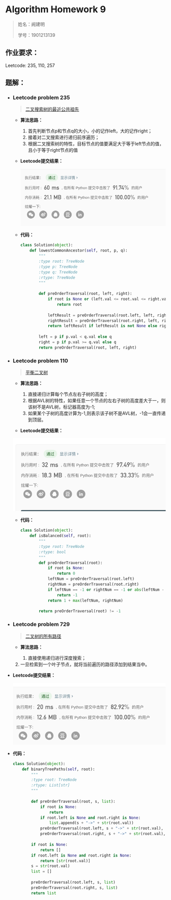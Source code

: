 # Algorithm Homework 9

> 姓名：阙建明
>
> 学号：1901213139

## 作业要求：

Leetcode: 235, 110, 257

## 题解：

- ### Leetcode problem 235

  >  [二叉搜索树的最近公共祖先](https://leetcode-cn.com/problems/lowest-common-ancestor-of-a-binary-search-tree/)

  - **算法思路：** 

    1. 首先判断节点p和节点q的大小，小的记作left，大的记作right；
    2. 接着对二叉搜索进行递归前序遍历；
    3. 根据二叉搜索树的特性，目标节点的值要满足大于等于left节点的值，且小于等于right节点的值

  - **Leetcode提交结果：**

    ![image-20200507221022918](AlgorithmHomework9.assets/image-20200507221022918.png)

  - **代码：**

    ```python
    class Solution(object):
        def lowestCommonAncestor(self, root, p, q):
            """
            :type root: TreeNode
            :type p: TreeNode
            :type q: TreeNode
            :rtype: TreeNode
            """
    
            def preOrderTraversal(root, left, right):
                if root is None or (left.val <= root.val <= right.val):
                    return root
    
                leftResult = preOrderTraversal(root.left, left, right)
                rightResult = preOrderTraversal(root.right, left, right)
                return leftResult if leftResult is not None else rightResult
    
            left = p if p.val < q.val else q
            right = p if p.val >= q.val else q
            return preOrderTraversal(root, left, right)
    ```

- ### Leetcode problem 110

  > [平衡二叉树](https://leetcode-cn.com/problems/balanced-binary-tree/)

  - **算法思路：** 

    1. 直接递归计算每个节点左右子树的高度；
    2. 根据AVL树的特性，如果任意一个节点的左右子树的高度差大于一，则该树不是AVL树，标记器高度为-1;
    3. 如果某个子树的高度计算为-1,则表示该子树不是AVL树，-1会一直传递到顶层。

  - **Leetcode提交结果：**

  ![image-20200507222442113](AlgorithmHomework9.assets/image-20200507222442113.png)

  - **代码：**

    ```python
    class Solution(object):
        def isBalanced(self, root):
            """
            :type root: TreeNode
            :rtype: bool
            """
            def preOrderTraversal(root):
                if root is None:
                    return 0
                leftNum = preOrderTraversal(root.left)
                rightNum = preOrderTraversal(root.right)
                if leftNum == -1 or rightNum == -1 or abs(leftNum - rightNum) > 1:
                    return -1
                return 1 + max(leftNum, rightNum)
    
            return preOrderTraversal(root) != -1
    ```

- ### Leetcode problem 729

  > [二叉树的所有路径](https://leetcode-cn.com/problems/binary-tree-paths/)

  - **算法思路：** 

    1. 直接使用递归进行深度搜索；
  2. 一旦检索到一个叶子节点，就将当前遍历的路径添加到结果当中。
  
- **Leetcode提交结果：**
  
  ![image-20200507225110291](AlgorithmHomework9.assets/image-20200507225110291.png)
  
- **代码：**
  
    ```python
    class Solution(object):
        def binaryTreePaths(self, root):
            """
            :type root: TreeNode
            :rtype: List[str]
            """
    
            def preOrderTraversal(root, s, list):
                if root is None:
                    return
                if root.left is None and root.right is None:
                    list.append(s + "->" + str(root.val))
                preOrderTraversal(root.left, s + "->" + str(root.val), list)
                preOrderTraversal(root.right, s + "->" + str(root.val), list)
    
            if root is None:
                return []
            if root.left is None and root.right is None:
                return [str(root.val)]
            s = str(root.val)
            list = []
                
            preOrderTraversal(root.left, s, list)
            preOrderTraversal(root.right, s, list)
            return list
    ```
    
    